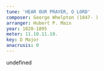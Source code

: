 ```yaml
---
tune: 'HEAR OUR PRAYER, O LORD'
composer: George Whelpton (1847- )
arranger: Hubert P. Main
year: 1820-1895
meter: 11.10.11.10.
key: D Major
anacrusis: 0
---
```

undefined